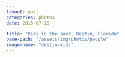 ```yaml
---
layout: post
categories: photos
date: 2015-07-10

title: "Kids in the sand, Destin, Florida"
base-path: "/assets/img/photos/people"
image-name: "destin-kids"
---
```

